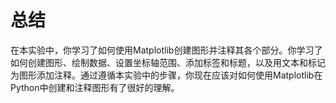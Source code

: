 # 总结

在本实验中，你学习了如何使用Matplotlib创建图形并注释其各个部分。你学习了如何创建图形、绘制数据、设置坐标轴范围、添加标签和标题，以及用文本和标记为图形添加注释。通过遵循本实验中的步骤，你现在应该对如何使用Matplotlib在Python中创建和注释图形有了很好的理解。

